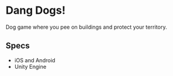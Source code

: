 Dang Dogs!
====
Dog game where you pee on buildings and protect your territory.

## Specs
- iOS and Android
- Unity Engine
